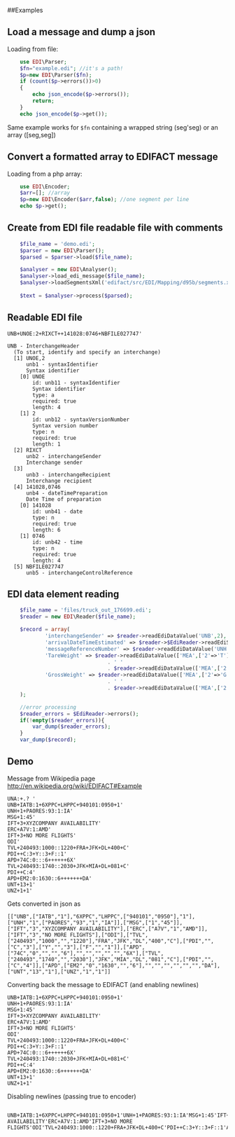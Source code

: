 ##Examples

Load a message and dump a json
------------------------------
Loading from file:
```php
	use EDI\Parser;
	$fn="example.edi"; //it's a path!
	$p=new EDI\Parser($fn);
	if (count($p->errors())>0)
	{
		echo json_encode($p->errors());
		return;
	}
	echo json_encode($p->get());
```
Same example works for ```$fn``` containing a wrapped string (seg'seg) or an array ([seg,seg])

Convert a formatted array to EDIFACT message
--------------------------------------------
Loading from a php array:
```php
	use EDI\Encoder;
	$arr=[]; //array
	$p=new EDI\Encoder($arr,false); //one segment per line
	echo $p->get();
```

Create from EDI file readable file with comments
------------------------------------------------

```php
    $file_name = 'demo.edi';
    $parser = new EDI\Parser();
    $parsed = $parser->load($file_name);

    $analyser = new EDI\Analyser();
    $analyser->load_edi_message($file_name);
    $analyser->loadSegmentsXml('edifact/src/EDI/Mapping/d95b/segments.xml'); 
    
    $text = $analyser->process($parsed);

```

Readable EDI file
-----------------
```
UNB+UNOE:2+RIXCT++141028:0746+NBFILE027747'
```

```
UNB - InterchangeHeader
  (To start, identify and specify an interchange)
  [1] UNOE,2
      unb1 - syntaxIdentifier
      Syntax identifier
    [0] UNOE
        id: unb11 - syntaxIdentifier
        Syntax identifier
        type: a
        required: true
        length: 4
    [1] 2
        id: unb12 - syntaxVersionNumber
        Syntax version number
        type: n
        required: true
        length: 1
  [2] RIXCT
      unb2 - interchangeSender
      Interchange sender
  [3] 
      unb3 - interchangeRecipient
      Interchange recipient
  [4] 141028,0746
      unb4 - dateTimePreparation
      Date Time of preparation
    [0] 141028
        id: unb41 - date
        type: n
        required: true
        length: 6
    [1] 0746
        id: unb42 - time
        type: n
        required: true
        length: 4
  [5] NBFILE027747
      unb5 - interchangeControlReference
```

EDI data element reading
-----------------

```php
    $file_name = 'files/truck_out_176699.edi';
    $reader = new EDI\Reader($file_name);

    $record = array(
            'interchangeSender' => $reader->readEdiDataValue('UNB',2),
            'arrivalDateTimeEstimated' => $reader->$EdiReader->readEdiSegmentDTM('132'),
            'messageReferenceNumber' => $reader->readEdiDataValue('UNH',1),
            'TareWeight' => $reader->readEdiDataValue(['MEA',['2'=>'T']],3,0) 
                                . ' ' 
                                . $reader->readEdiDataValue(['MEA',['2'=>'T']],3,1),
            'GrossWeight' => $reader->readEdiDataValue(['MEA',['2'=>'G']],3,0) 
                                . ' ' 
                                . $reader->readEdiDataValue(['MEA',['2'=>'G']],3,1),
    );

    //error processing
    $reader_errors = $EdiReader->errors();
    if(!empty($reader_errors)){
        var_dump($reader_errors);
    }  
    var_dump($record);
```

Demo
-------

Message from Wikipedia page http://en.wikipedia.org/wiki/EDIFACT#Example
```
UNA:+.? '
UNB+IATB:1+6XPPC+LHPPC+940101:0950+1'
UNH+1+PAORES:93:1:IA'
MSG+1:45'
IFT+3+XYZCOMPANY AVAILABILITY'
ERC+A7V:1:AMD'
IFT+3+NO MORE FLIGHTS'
ODI'
TVL+240493:1000::1220+FRA+JFK+DL+400+C'
PDI++C:3+Y::3+F::1'
APD+74C:0:::6++++++6X'
TVL+240493:1740::2030+JFK+MIA+DL+081+C'
PDI++C:4'
APD+EM2:0:1630::6+++++++DA'
UNT+13+1'
UNZ+1+1'
```

Gets converted in json as
```
[["UNB",["IATB","1"],"6XPPC","LHPPC",["940101","0950"],"1"],["UNH","1",["PAORES","93","1","IA"]],["MSG",["1","45"]],["IFT","3","XYZCOMPANY AVAILABILITY"],["ERC",["A7V","1","AMD"]],["IFT","3","NO MORE FLIGHTS"],["ODI"],["TVL",["240493","1000","","1220"],"FRA","JFK","DL","400","C"],["PDI","",["C","3"],["Y","","3"],["F","","1"]],["APD",["74C","0","","","6"],"","","","","","6X"],["TVL",["240493","1740","","2030"],"JFK","MIA","DL","081","C"],["PDI","",["C","4"]],["APD",["EM2","0","1630","","6"],"","","","","","","DA"],["UNT","13","1"],["UNZ","1","1"]]
```

Converting back the message to EDIFACT (and enabling newlines)
```
UNB+IATB:1+6XPPC+LHPPC+940101:0950+1'
UNH+1+PAORES:93:1:IA'
MSG+1:45'
IFT+3+XYZCOMPANY AVAILABILITY'
ERC+A7V:1:AMD'
IFT+3+NO MORE FLIGHTS'
ODI'
TVL+240493:1000::1220+FRA+JFK+DL+400+C'
PDI++C:3+Y::3+F::1'
APD+74C:0:::6++++++6X'
TVL+240493:1740::2030+JFK+MIA+DL+081+C'
PDI++C:4'
APD+EM2:0:1630::6+++++++DA'
UNT+13+1'
UNZ+1+1'
```
Disabling newlines (passing true to encoder)
```

UNB+IATB:1+6XPPC+LHPPC+940101:0950+1'UNH+1+PAORES:93:1:IA'MSG+1:45'IFT+3+XYZCOMPANY AVAILABILITY'ERC+A7V:1:AMD'IFT+3+NO MORE FLIGHTS'ODI'TVL+240493:1000::1220+FRA+JFK+DL+400+C'PDI++C:3+Y::3+F::1'APD+74C:0:::6++++++6X'TVL+240493:1740::2030+JFK+MIA+DL+081+C'PDI++C:4'APD+EM2:0:1630::6+++++++DA'UNT+13+1'UNZ+1+1'
```
